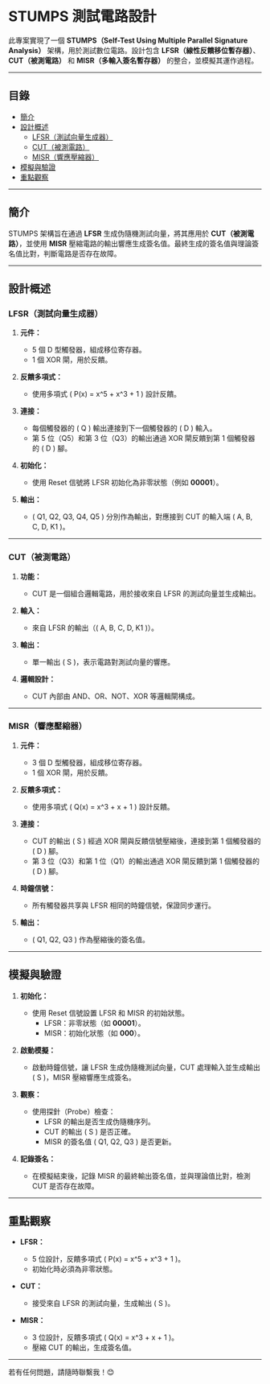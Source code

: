 # STUMPS 測試電路設計

此專案實現了一個 **STUMPS（Self-Test Using Multiple Parallel Signature Analysis）** 架構，用於測試數位電路。設計包含 **LFSR（線性反饋移位暫存器）**、**CUT（被測電路）** 和 **MISR（多輸入簽名暫存器）** 的整合，並模擬其運作過程。

---

## 目錄
- [簡介](#簡介)
- [設計概述](#設計概述)
  - [LFSR（測試向量生成器）](#lfsr測試向量生成器)
  - [CUT（被測電路）](#cut被測電路)
  - [MISR（響應壓縮器）](#misr響應壓縮器)
- [模擬與驗證](#模擬與驗證)
- [重點觀察](#重點觀察)

---

## 簡介

STUMPS 架構旨在通過 **LFSR** 生成伪隨機測試向量，將其應用於 **CUT（被測電路）**，並使用 **MISR** 壓縮電路的輸出響應生成簽名值。最終生成的簽名值與理論簽名值比對，判斷電路是否存在故障。

---

## 設計概述

### LFSR（測試向量生成器）

1. **元件：**
   - 5 個 D 型觸發器，組成移位寄存器。
   - 1 個 XOR 閘，用於反饋。

2. **反饋多項式：**
   - 使用多項式 \( P(x) = x^5 + x^3 + 1 \) 設計反饋。

3. **連接：**
   - 每個觸發器的 \( Q \) 輸出連接到下一個觸發器的 \( D \) 輸入。
   - 第 5 位（Q5）和第 3 位（Q3）的輸出通過 XOR 閘反饋到第 1 個觸發器的 \( D \) 腳。

4. **初始化：**
   - 使用 Reset 信號將 LFSR 初始化為非零狀態（例如 **00001**）。

5. **輸出：**
   - \( Q1, Q2, Q3, Q4, Q5 \) 分別作為輸出，對應接到 CUT 的輸入端 \( A, B, C, D, K1 \)。

---

### CUT（被測電路）

1. **功能：**
   - CUT 是一個組合邏輯電路，用於接收來自 LFSR 的測試向量並生成輸出。

2. **輸入：**
   - 來自 LFSR 的輸出（\( A, B, C, D, K1 \)）。

3. **輸出：**
   - 單一輸出 \( S \)，表示電路對測試向量的響應。

4. **邏輯設計：**
   - CUT 內部由 AND、OR、NOT、XOR 等邏輯閘構成。

---

### MISR（響應壓縮器）

1. **元件：**
   - 3 個 D 型觸發器，組成移位寄存器。
   - 1 個 XOR 閘，用於反饋。

2. **反饋多項式：**
   - 使用多項式 \( Q(x) = x^3 + x + 1 \) 設計反饋。

3. **連接：**
   - CUT 的輸出 \( S \) 經過 XOR 閘與反饋信號壓縮後，連接到第 1 個觸發器的 \( D \) 腳。
   - 第 3 位（Q3）和第 1 位（Q1）的輸出通過 XOR 閘反饋到第 1 個觸發器的 \( D \) 腳。

4. **時鐘信號：**
   - 所有觸發器共享與 LFSR 相同的時鐘信號，保證同步運行。

5. **輸出：**
   - \( Q1, Q2, Q3 \) 作為壓縮後的簽名值。

---

## 模擬與驗證

1. **初始化：**
   - 使用 Reset 信號設置 LFSR 和 MISR 的初始狀態。
     - LFSR：非零狀態（如 **00001**）。
     - MISR：初始化狀態（如 **000**）。

2. **啟動模擬：**
   - 啟動時鐘信號，讓 LFSR 生成伪隨機測試向量，CUT 處理輸入並生成輸出 \( S \)，MISR 壓縮響應生成簽名。

3. **觀察：**
   - 使用探針（Probe）檢查：
     - LFSR 的輸出是否生成伪隨機序列。
     - CUT 的輸出 \( S \) 是否正確。
     - MISR 的簽名值 \( Q1, Q2, Q3 \) 是否更新。

4. **記錄簽名：**
   - 在模擬結束後，記錄 MISR 的最終輸出簽名值，並與理論值比對，檢測 CUT 是否存在故障。

---

## 重點觀察

- **LFSR：**
  - 5 位設計，反饋多項式 \( P(x) = x^5 + x^3 + 1 \)。
  - 初始化時必須為非零狀態。

- **CUT：**
  - 接受來自 LFSR 的測試向量，生成輸出 \( S \)。

- **MISR：**
  - 3 位設計，反饋多項式 \( Q(x) = x^3 + x + 1 \)。
  - 壓縮 CUT 的輸出，生成簽名值。

---

若有任何問題，請隨時聯繫我！😊
